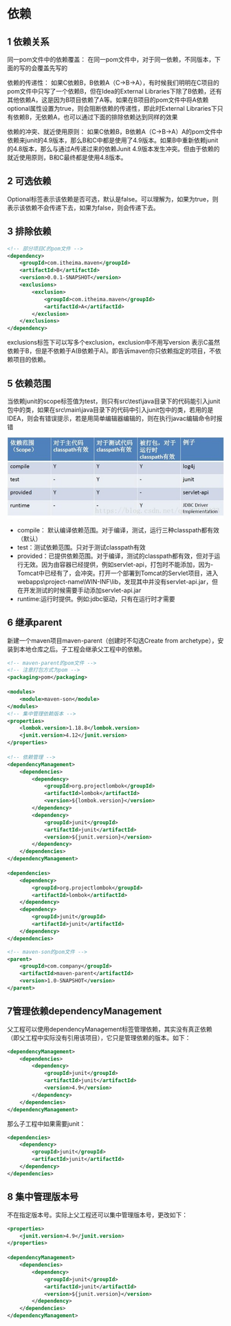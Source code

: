 # 依赖

## 1 依赖关系

同一pom文件中的依赖覆盖：
在同一pom文件中，对于同一依赖，不同版本，下面的写的会覆盖先写的

依赖的传递性：
如果C依赖B，B依赖A（C->B->A），有时候我们明明在C项目的pom文件中只写了一个依赖B，但在Idea的External Libraries下除了B依赖，还有其他依赖A，这是因为B项目依赖了A等。如果在B项目的pom文件中将A依赖optional属性设置为true，则会阻断依赖的传递性，即此时External Libraries下只有依赖B，无依赖A，也可以通过下面的排除依赖达到同样的效果

依赖的冲突、就近使用原则：
如果C依赖B，B依赖A（C->B->A）A的pom文件中依赖来junit的4.9版本，那么B和C中都是使用了4.9版本。如果B中重新依赖junit的4.8版本，那么与通过A传递过来的依赖Junit 4.9版本发生冲突。但由于依赖的就近使用原则，B和C最终都是使用4.8版本。

## 2 可选依赖

Optional标签表示该依赖是否可选，默认是false。可以理解为，如果为true，则表示该依赖不会传递下去，如果为false，则会传递下去。

## 3 排除依赖

```xml
<!-- 部分项目C的pom文件 -->
<dependency>
    <groupId>com.itheima.maven</groupId>
    <artifactId>B</artifactId>
    <version>0.0.1-SNAPSHOT</version>
    <exclusions>
        <exclusion>
            <groupId>com.itheima.maven</groupId>
            <artifactId>A</artifactId>
        </exclusion>
    </exclusions>
</dependency>
```

exclusions标签下可以写多个exclusion，exclusion中不用写version
表示C虽然依赖于B，但是不依赖于A(B依赖于A)。即告诉maven你只依赖指定的项目，不依赖项目的依赖。

## 5 依赖范围

当依赖junit的scope标签值为test，则只有src\test\java目录下的代码能引入junit包中的类，如果在src\main\java目录下的代码中引入junit包中的类，若用的是IDEA，则会有错误提示，若是用简单编辑器编辑的，则在执行javac编辑命令时报错

![01](images/01.jpg)

- compile： 默认编译依赖范围。对于编译，测试，运行三种classpath都有效（默认）
- test：测试依赖范围。只对于测试classpath有效
- provided：已提供依赖范围。对于编译，测试的classpath都有效，但对于运行无效。因为由容器已经提供，例如servlet-api，打包时不能添加，因为- Tomcat中已经有了，会冲突。打开一个部署到Tomcat的Servlet项目，进入webapps\project-name\WIN-INF\lib，发现其中并没有servlet-api.jar，但在开发测试的时候需要手动添加servlet-api.jar
- runtime:运行时提供。例如:jdbc驱动，只有在运行时才需要

## 6 继承parent

新建一个maven项目maven-parent（创建时不勾选Create from archetype），安装到本地仓库之后。子工程会继承父工程中的依赖。

```xml
<!-- maven-parent的pom文件 -->
<!-- 注意打包方式为pom -->
<packaging>pom</packaging>

<modules>
    <module>maven-son</module>
</modules>
<!-- 集中管理依赖版本 -->
<properties>
    <lombok.version>1.18.8</lombok.version>
    <junit.version>4.12</junit.version>
</properties>

<!-- 依赖管理 -->
<dependencyManagement>
    <dependencies>
        <dependency>
            <groupId>org.projectlombok</groupId>
            <artifactId>lombok</artifactId>
            <version>${lombok.version}</version>
        </dependency>
        <dependency>
            <groupId>junit</groupId>
            <artifactId>junit</artifactId>
            <version>${junit.version}</version>
        </dependency>
    </dependencies>
</dependencyManagement>

<dependencies>
    <dependency>
        <groupId>org.projectlombok</groupId>
        <artifactId>lombok</artifactId>
    </dependency>
    <dependency>
        <groupId>junit</groupId>
        <artifactId>junit</artifactId>
    </dependency>
</dependencies>
```

```xml
<!-- maven-son的pom文件 -->
<parent>
    <groupId>com.company</groupId>
    <artifactId>maven-parent</artifactId>
    <version>1.0-SNAPSHOT</version>
</parent>
```

## 7管理依赖dependencyManagement

父工程可以使用dependencyManagement标签管理依赖，其实没有真正依赖（即父工程中实际没有引用该项目），它只是管理依赖的版本。如下：

```xml
<dependencyManagement>
    <dependencies>
        <dependency>
            <groupId>junit</groupId>
            <artifactId>junit</artifactId>
            <version>4.9</version>
        </dependency>
    </dependencies>
</dependencyManagement>
```

那么子工程中如果需要junit：

```xml
<dependencies>
    <dependency>
        <groupId>junit</groupId>
        <artifactId>junit</artifactId>
    </dependency>
</dependencies>
```

## 8 集中管理版本号

不在指定版本号。实际上父工程还可以集中管理版本号，更改如下：

```xml
<properties>
    <junit.version>4.9</junit.version>
</properties>
​
<dependencyManagement>
    <dependencies>
        <dependency>
            <groupId>junit</groupId>
            <artifactId>junit</artifactId>
            <version>${junit.version}</version>
        </dependency>
    </dependencies>
</dependencyManagement>
```


